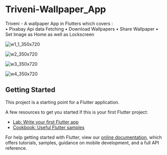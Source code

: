 # Triveni-Wallpaper_App

Triveni - A wallpaper App in Flutters which covers :  
• Pixabay Api data Fetching 
• Download Wallpapers 
• Share Wallpaper 
• Set Image as Home as well as Lockscreen

![w1_1_350x720](https://user-images.githubusercontent.com/73191264/112118459-69460b80-8be2-11eb-9c34-08fbe29b953e.png)

![w2_350x720](https://user-images.githubusercontent.com/73191264/112118486-6ea35600-8be2-11eb-8a5b-0ef06d6e80bf.png)

![w3_350x720](https://user-images.githubusercontent.com/73191264/112118502-719e4680-8be2-11eb-904f-36a91bc44be8.png)

![w4_350x720](https://user-images.githubusercontent.com/73191264/112118516-7531cd80-8be2-11eb-8d91-84d694ed258c.png)

## Getting Started

This project is a starting point for a Flutter application.

A few resources to get you started if this is your first Flutter project:

- [Lab: Write your first Flutter app](https://flutter.dev/docs/get-started/codelab)
- [Cookbook: Useful Flutter samples](https://flutter.dev/docs/cookbook)

For help getting started with Flutter, view our
[online documentation](https://flutter.dev/docs), which offers tutorials,
samples, guidance on mobile development, and a full API reference.

